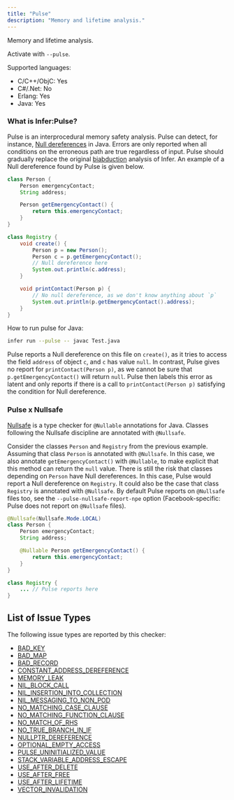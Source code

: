 ```yaml
---
title: "Pulse"
description: "Memory and lifetime analysis."
---
```


Memory and lifetime analysis.

Activate with `--pulse`.

Supported languages:
- C/C++/ObjC: Yes
- C#/.Net: No
- Erlang: Yes
- Java: Yes

### What is Infer:Pulse?
Pulse is an interprocedural memory safety analysis. Pulse can detect, for instance, [Null dereferences](/docs/next/all-issue-types#nullptr_dereference) in Java. Errors are only reported when all conditions on the erroneous path are true regardless of input. Pulse should gradually replace the original [biabduction](/docs/next/checker-biabduction) analysis of Infer. An example of a Null dereference found by Pulse is given below.

```java
class Person {
    Person emergencyContact;
    String address;

    Person getEmergencyContact() {
        return this.emergencyContact;
    }
}

class Registry {
    void create() {
        Person p = new Person();
        Person c = p.getEmergencyContact();
        // Null dereference here
        System.out.println(c.address);
    }

    void printContact(Person p) {
        // No null dereference, as we don't know anything about `p`
        System.out.println(p.getEmergencyContact().address);
    }
}
```

How to run pulse for Java:
```bash
infer run --pulse -- javac Test.java
```

Pulse reports a Null dereference on this file on `create()`, as it tries to access the field `address` of object `c`, and `c` has value `null`. In contrast, Pulse gives no report for `printContact(Person p)`, as we cannot be sure that `p.getEmergencyContact()` will return `null`. Pulse then labels this error as latent and only reports if there is a call to `printContact(Person p)` satisfying the condition for Null dereference.

### Pulse x Nullsafe

[Nullsafe](/docs/next/checker-eradicate) is a type checker for `@Nullable` annotations for Java. Classes following the Nullsafe discipline are annotated with `@Nullsafe`.

Consider the classes `Person` and `Registry` from the previous example. Assuming that class `Person` is annotated with `@Nullsafe`. In this case, we also annotate `getEmergencyContact()` with `@Nullable`, to make explicit that this method can return the `null` value. There is still the risk that classes depending on `Person` have Null dereferences. In this case, Pulse would report a Null dereference on `Registry`. It could also be the case that class `Registry` is annotated with `@Nullsafe`. By default Pulse reports on `@Nullsafe` files too, see the `--pulse-nullsafe-report-npe` option (Facebook-specific: Pulse does not report on `@Nullsafe` files).

```java
@Nullsafe(Nullsafe.Mode.LOCAL)
class Person {
    Person emergencyContact;
    String address;

    @Nullable Person getEmergencyContact() {
        return this.emergencyContact;
    }
}

class Registry {
    ... // Pulse reports here
}
```


## List of Issue Types

The following issue types are reported by this checker:
- [BAD_KEY](/docs/next/all-issue-types#bad_key)
- [BAD_MAP](/docs/next/all-issue-types#bad_map)
- [BAD_RECORD](/docs/next/all-issue-types#bad_record)
- [CONSTANT_ADDRESS_DEREFERENCE](/docs/next/all-issue-types#constant_address_dereference)
- [MEMORY_LEAK](/docs/next/all-issue-types#memory_leak)
- [NIL_BLOCK_CALL](/docs/next/all-issue-types#nil_block_call)
- [NIL_INSERTION_INTO_COLLECTION](/docs/next/all-issue-types#nil_insertion_into_collection)
- [NIL_MESSAGING_TO_NON_POD](/docs/next/all-issue-types#nil_messaging_to_non_pod)
- [NO_MATCHING_CASE_CLAUSE](/docs/next/all-issue-types#no_matching_case_clause)
- [NO_MATCHING_FUNCTION_CLAUSE](/docs/next/all-issue-types#no_matching_function_clause)
- [NO_MATCH_OF_RHS](/docs/next/all-issue-types#no_match_of_rhs)
- [NO_TRUE_BRANCH_IN_IF](/docs/next/all-issue-types#no_true_branch_in_if)
- [NULLPTR_DEREFERENCE](/docs/next/all-issue-types#nullptr_dereference)
- [OPTIONAL_EMPTY_ACCESS](/docs/next/all-issue-types#optional_empty_access)
- [PULSE_UNINITIALIZED_VALUE](/docs/next/all-issue-types#pulse_uninitialized_value)
- [STACK_VARIABLE_ADDRESS_ESCAPE](/docs/next/all-issue-types#stack_variable_address_escape)
- [USE_AFTER_DELETE](/docs/next/all-issue-types#use_after_delete)
- [USE_AFTER_FREE](/docs/next/all-issue-types#use_after_free)
- [USE_AFTER_LIFETIME](/docs/next/all-issue-types#use_after_lifetime)
- [VECTOR_INVALIDATION](/docs/next/all-issue-types#vector_invalidation)
